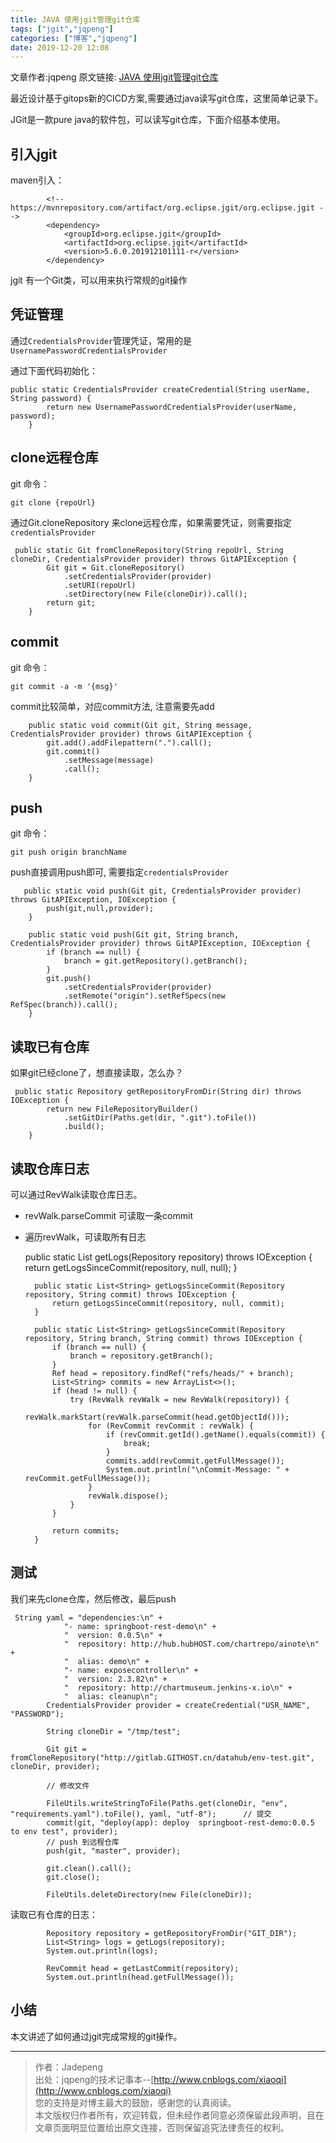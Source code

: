 ```yaml
---
title: JAVA 使用jgit管理git仓库
tags: ["jgit","jqpeng"]
categories: ["博客","jqpeng"]
date: 2019-12-20 12:08
---
```

文章作者:jqpeng
原文链接: [JAVA 使用jgit管理git仓库](https://www.cnblogs.com/xiaoqi/p/jgit.html)

最近设计基于gitops新的CICD方案,需要通过java读写git仓库，这里简单记录下。

JGit是一款pure java的软件包，可以读写git仓库，下面介绍基本使用。

## 引入jgit

maven引入：


            <!-- https://mvnrepository.com/artifact/org.eclipse.jgit/org.eclipse.jgit -->
            <dependency>
                <groupId>org.eclipse.jgit</groupId>
                <artifactId>org.eclipse.jgit</artifactId>
                <version>5.6.0.201912101111-r</version>
            </dependency>


jgit 有一个Git类，可以用来执行常规的git操作

## 凭证管理

通过`CredentialsProvider`管理凭证，常用的是`UsernamePasswordCredentialsProvider`

通过下面代码初始化：


    public static CredentialsProvider createCredential(String userName, String password) {
            return new UsernamePasswordCredentialsProvider(userName, password);
        }


## clone远程仓库

git 命令：


    git clone {repoUrl}


通过Git.cloneRepository 来clone远程仓库，如果需要凭证，则需要指定`credentialsProvider`


     public static Git fromCloneRepository(String repoUrl, String cloneDir, CredentialsProvider provider) throws GitAPIException {
            Git git = Git.cloneRepository()
                .setCredentialsProvider(provider)
                .setURI(repoUrl)
                .setDirectory(new File(cloneDir)).call();
            return git;
        }


## commit

git 命令：


    git commit -a -m '{msg}'


commit比较简单，对应commit方法, 注意需要先add


        public static void commit(Git git, String message, CredentialsProvider provider) throws GitAPIException {
            git.add().addFilepattern(".").call();
            git.commit()
                .setMessage(message)
                .call();
        }


## push

git 命令：


    git push origin branchName


push直接调用push即可, 需要指定`credentialsProvider`


       public static void push(Git git, CredentialsProvider provider) throws GitAPIException, IOException {
            push(git,null,provider);
        }
    
        public static void push(Git git, String branch, CredentialsProvider provider) throws GitAPIException, IOException {
            if (branch == null) {
                branch = git.getRepository().getBranch();
            }
            git.push()
                .setCredentialsProvider(provider)
                .setRemote("origin").setRefSpecs(new RefSpec(branch)).call();
        }


## 读取已有仓库

如果git已经clone了，想直接读取，怎么办？


     public static Repository getRepositoryFromDir(String dir) throws IOException {
            return new FileRepositoryBuilder()
                .setGitDir(Paths.get(dir, ".git").toFile())
                .build();
        }


## 读取仓库日志

可以通过RevWalk读取仓库日志。

- revWalk.parseCommit 可读取一条commit
- 遍历revWalk，可读取所有日志



     public static List<String> getLogs(Repository repository) throws IOException {
            return getLogsSinceCommit(repository, null, null);
        }
    
        public static List<String> getLogsSinceCommit(Repository repository, String commit) throws IOException {
            return getLogsSinceCommit(repository, null, commit);
        }
    
        public static List<String> getLogsSinceCommit(Repository repository, String branch, String commit) throws IOException {
            if (branch == null) {
                branch = repository.getBranch();
            }
            Ref head = repository.findRef("refs/heads/" + branch);
            List<String> commits = new ArrayList<>();
            if (head != null) {
                try (RevWalk revWalk = new RevWalk(repository)) {
                    revWalk.markStart(revWalk.parseCommit(head.getObjectId()));
                    for (RevCommit revCommit : revWalk) {
                        if (revCommit.getId().getName().equals(commit)) {
                            break;
                        }
                        commits.add(revCommit.getFullMessage());
                        System.out.println("\nCommit-Message: " + revCommit.getFullMessage());
                    }
                    revWalk.dispose();
                }
            }
    
            return commits;
        }
    


## 测试

我们来先clone仓库，然后修改，最后push


     String yaml = "dependencies:\n" +
                "- name: springboot-rest-demo\n" +
                "  version: 0.0.5\n" +
                "  repository: http://hub.hubHOST.com/chartrepo/ainote\n" +
                "  alias: demo\n" +
                "- name: exposecontroller\n" +
                "  version: 2.3.82\n" +
                "  repository: http://chartmuseum.jenkins-x.io\n" +
                "  alias: cleanup\n";
            CredentialsProvider provider = createCredential("USR_NAME", "PASSWORD");
    
            String cloneDir = "/tmp/test";
    
            Git git = fromCloneRepository("http://gitlab.GITHOST.cn/datahub/env-test.git", cloneDir, provider);
    
            // 修改文件
    
            FileUtils.writeStringToFile(Paths.get(cloneDir, "env", "requirements.yaml").toFile(), yaml, "utf-8");      // 提交
            commit(git, "deploy(app): deploy  springboot-rest-demo:0.0.5 to env test", provider);
            // push 到远程仓库
            push(git, "master", provider);
    
            git.clean().call();
            git.close();
    
            FileUtils.deleteDirectory(new File(cloneDir));


读取已有仓库的日志：


            Repository repository = getRepositoryFromDir("GIT_DIR");
            List<String> logs = getLogs(repository);
            System.out.println(logs);
    
            RevCommit head = getLastCommit(repository);
            System.out.println(head.getFullMessage());


## 小结

本文讲述了如何通过jgit完成常规的git操作。

* * *


> 作者：Jadepeng  
>  出处：jqpeng的技术记事本--[http://www.cnblogs.com/xiaoqi](http://www.cnblogs.com/xiaoqi)  
>  您的支持是对博主最大的鼓励，感谢您的认真阅读。  
>  本文版权归作者所有，欢迎转载，但未经作者同意必须保留此段声明，且在文章页面明显位置给出原文连接，否则保留追究法律责任的权利。


